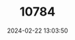 ---
title: "10784"
category: "Idea tambusisiana"
draft: false
date: 2024-02-22 13:03:50
languages:
  English: ["Bedford-russell's Tree-nymph", "Sulawesi Tree Nymph"]
---